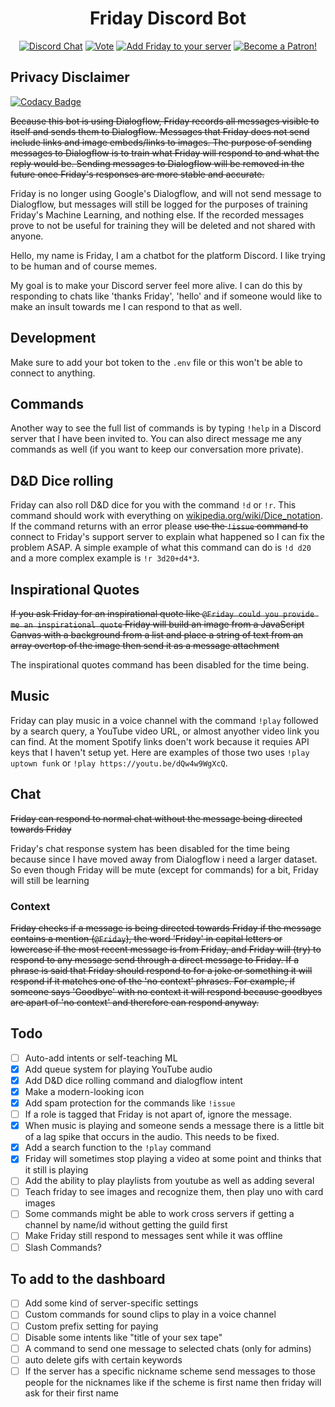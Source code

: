 <div align="center">
<h1>Friday Discord Bot</h1>
<!-- <a href=""><img src="https://img.shields.io/npm/v/npm.svg?style=flat" alt="NPM Version"/></a> -->
<!-- <a href="https://github.com/Brettanda/friday-discord-python/blob/master/LICENSE.md"><img src="https://img.shields.io/github/license/Brettanda/friday-discord-python" alt="GitHub license"/></a> -->
<!-- <a href="https://github.com/Brettanda/friday-discord-python/issues"><img src="https://img.shields.io/github/issues/Brettanda/friday-discord-python" alt="GitHub issues"/></a> -->
<a href="https://discord.gg/NTRuFjU"><img src="https://img.shields.io/discord/707441352367013899?color=7289da&logo=discord&logoColor=white" alt="Discord Chat"/></a>
<a href="https://top.gg/bot/476303446547365891/vote"><img src="https://img.shields.io/badge/Vote-Friday-blue" alt="Vote"/></a>
<a href="https://discord.com/oauth2/authorize?client_id=476303446547365891&permissions=322037824&scope=bot%20applications.commands"><img src="https://img.shields.io/badge/Add%20Friday-to%20your%20server-orange" alt="Add Friday to your server"/></a>
<a href="https://www.patreon.com/fridaybot"><img src="https://img.shields.io/badge/-Become%20a%20Patron!-rgb(232%2C%2091%2C%2070)" alt="Become a Patron!"/></a>
</div>

## Privacy Disclaimer

[![Codacy Badge](https://api.codacy.com/project/badge/Grade/ba6d754997b84d4abe3815b4fdb8c203)](https://app.codacy.com/gh/Brettanda/friday-discord-python?utm_source=github.com&utm_medium=referral&utm_content=Brettanda/friday-discord-python&utm_campaign=Badge_Grade_Settings)

~~Because this bot is using Dialogflow, Friday records all messages visible to itself and sends them to Dialogflow. Messages that Friday does not send include links and image embeds/links to images. The purpose of sending messages to Dialogflow is to train what Friday will respond to and what the reply would be. Sending messages to Dialogflow will be removed in the future once Friday's responses are more stable and accurate.~~

Friday is no longer using Google's Dialogflow, and will not send message to Dialogflow, but messages will still be logged for the purposes of training Friday's Machine Learning, and nothing else. If the recorded messages prove to not be useful for training they will be deleted and not shared with anyone.

Hello, my name is Friday, I am a chatbot for the platform Discord. I like trying to be human and of course memes.

My goal is to make your Discord server feel more alive. I can do this by responding to chats like 'thanks Friday', 'hello' and if someone would like to make an insult towards me I can respond to that as well.

## Development

Make sure to add your bot token to the `.env` file or this won't be able to connect to anything.

## Commands

Another way to see the full list of commands is by typing `!help` in a Discord server that I have been invited to. You can also direct message me any commands as well (if you want to keep our conversation more private).

## D&D Dice rolling

Friday can also roll D&D dice for you with the command `!d` or `!r`. This command should work with everything on [wikipedia.org/wiki/Dice_notation](https://en.wikipedia.org/wiki/Dice_notation). If the command returns with an error please ~~use the `!issue` command to~~ connect to Friday's support server to explain what happened so I can fix the problem ASAP. A simple example of what this command can do is `!d d20` and a more complex example is `!r 3d20+d4*3`.

## Inspirational Quotes

~~If you ask Friday for an inspirational quote like `@Friday could you provide me an inspirational quote` Friday will build an image from a JavaScript Canvas with a background from a list and place a string of text from an array overtop of the image then send it as a message attachment~~

The inspirational quotes command has been disabled for the time being.

## Music

Friday can play music in a voice channel with the command `!play` followed by a search query, a YouTube video URL, or almost anyother video link you can find. At the moment Spotify links doen't work because it requies API keys that I haven't setup yet. Here are examples of those two uses `!play uptown funk` or `!play https://youtu.be/dQw4w9WgXcQ`.

## Chat

~~Friday can respond to normal chat without the message being directed towards Friday~~

Friday's chat response system has been disabled for the time being because since I have moved away from Dialogflow i need a larger dataset. So even though Friday will be mute (except for commands) for a bit, Friday will still be learning

### Context

~~Friday checks if a message is being directed towards Friday if the message contains a mention (`@Friday`), the word 'Friday' in capital letters or lowercase if the most recent message is from Friday, and Friday will (try) to respond to any message send through a direct message to Friday. If a phrase is said that Friday should respond to for a joke or something it will respond if it matches one of the 'no context' phrases. For example, if someone says 'Goodbye' with no context it will respond because goodbyes are apart of 'no context' and therefore can respond anyway.~~

<!-- ## Privacy

Friday uses Googles Dialogflow which records all messages sent visible by Friday. As far as I can tell there is no easy way to remove message records from Dialogflow, but any messages will only be used to train the Friday Dialogflow Agent. If there is a conversation that you would like removed just message me with one of the messages from the conversation and I will remove it from Dialogflow.

Dialogflow does not take any information about the Discord guild except for any persons mentioned in a message and contents of a message. The channel id is used for the Dialogflow session-id for context and so Friday can respond to questions appropriately. -->

## Todo

- [ ] Auto-add intents or self-teaching ML
- [x] Add queue system for playing YouTube audio
- [x] Add D&D dice rolling command and dialogflow intent
- [x] Make a modern-looking icon
- [x] Add spam protection for the commands like `!issue`
- [ ] If a role is tagged that Friday is not apart of, ignore the message.
- [x] When music is playing and someone sends a message there is a little bit of a lag spike that occurs in the audio. This needs to be fixed.
- [x] Add a search function to the `!play` command
- [x] Friday will sometimes stop playing a video at some point and thinks that it still is playing
- [ ] Add the ability to play playlists from youtube as well as adding several
- [ ] Teach friday to see images and recognize them, then play uno with card images
- [ ] Some commands might be able to work cross servers if getting a channel by name/id without getting the guild first
- [ ] Make Friday still respond to messages sent while it was offline
- [ ] Slash Commands?

## To add to the dashboard

- [ ] Add some kind of server-specific settings
- [ ] Custom commands for sound clips to play in a voice channel
- [ ] Custom prefix setting for paying
- [ ] Disable some intents like "title of your sex tape"
- [ ] A command to send one message to selected chats (only for admins)
- [ ] auto delete gifs with certain keywords
- [ ] If the server has a specific nickname scheme send messages to those people for the nicknames like if the scheme is first name then friday will ask for their first name